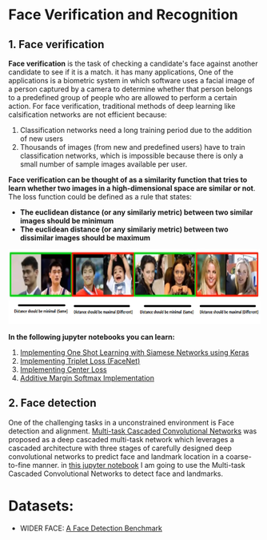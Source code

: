# Face Verification and Recognition 

## 1. Face verification
 
**Face verification** is the task of checking a candidate's face against another candidate to see if it is a match. it has many applications, One of the applications is a biometric system in which software uses a facial image of a person captured by a camera to determine whether that person belongs to a predefined group of people who are allowed to perform a certain action. For face verification, traditional methods of deep learning like calsification networks are not efficient because:

1. Classification networks need a long training period due to the addition of new users
2. Thousands of images (from new and predefined users) have to train classification networks, which is impossible because there is only a small number of sample images available per user.

**Face verification can be thought of as a similarity function that tries to learn whether two images in a high-dimensional space are similar or not**. The loss function could be defined as a rule that states:

* **The euclidean distance (or any similariy metric) between two similar images should be minimum**
* **The euclidean distance (or any similariy metric) between two dissimilar images should be maximum**


<p align="center">
  <img src="/imgs/1.PNG" alt="" width="700" height="150" >
 </p>
 
 **In the following jupyter notebooks you can learn:**
 1. [Implementing One Shot Learning with Siamese Networks using Keras](https://github.com/A2Amir/Face-Recognition-and-Verification/blob/main/Codes/Face_verification/OneShot_siamese.ipynb)
 2. [Implementing Triplet Loss (FaceNet)](https://github.com/A2Amir/Face-Recognition-and-Verification/blob/main/Codes/Face_verification/Triplet%20Loss%20(FaceNet).ipynb)
 3. [Implementing Center Loss](https://github.com/A2Amir/Face-Recognition-and-Verification/blob/main/Codes/Face_verification/CenterLoss.ipynb)
 4. [Additive Margin Softmax Implementation](https://github.com/A2Amir/Face-Recognition-and-Verification/blob/main/Codes/Face_verification/Additive%20Margin%20Softmax.ipynb)
## 2. Face detection

One of the challenging tasks in a unconstrained environment is Face detection and alignment. [Multi-task Cascaded Convolutional Networks](https://kpzhang93.github.io/MTCNN_face_detection_alignment/) was proposed as a deep cascaded multi-task network which leverages a cascaded architecture with three stages of carefully designed deep convolutional networks to predict face and landmark location in a coarse-to-fine manner. in [this jupyter notebook](https://github.com/A2Amir/Face-Recognition-and-Verification/blob/main/Codes/Face_detection/Multi-task%20Cascaded%20Convolutional%20Networks%20(MTCNN).ipynb) I am going to use the Multi-task Cascaded Convolutional Networks to detect face and landmarks.

  
# Datasets:
  
  * WIDER FACE: [A Face Detection Benchmark](http://shuoyang1213.me/WIDERFACE/index.html)
